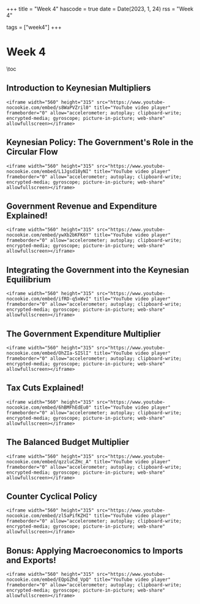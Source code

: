 +++
title = "Week 4"
hascode = true
date = Date(2023, 1, 24)
rss = "Week 4"

tags = ["week4"]
+++


# Week 4

\toc

## Introduction to Keynesian Multipliers

~~~
<iframe width="560" height="315" src="https://www.youtube-nocookie.com/embed/s8WaPVZril0" title="YouTube video player" frameborder="0" allow="accelerometer; autoplay; clipboard-write; encrypted-media; gyroscope; picture-in-picture; web-share" allowfullscreen></iframe>
~~~

## Keynesian Policy: The Government's Role in the Circular Flow

~~~
<iframe width="560" height="315" src="https://www.youtube-nocookie.com/embed/L1Jgsd18yNI" title="YouTube video player" frameborder="0" allow="accelerometer; autoplay; clipboard-write; encrypted-media; gyroscope; picture-in-picture; web-share" allowfullscreen></iframe>
~~~

## Government Revenue and Expenditure Explained!

~~~
<iframe width="560" height="315" src="https://www.youtube-nocookie.com/embed/ywXb2bKFK6Y" title="YouTube video player" frameborder="0" allow="accelerometer; autoplay; clipboard-write; encrypted-media; gyroscope; picture-in-picture; web-share" allowfullscreen></iframe>
~~~

## Integrating the Government into the Keynesian Equilibrium

~~~
<iframe width="560" height="315" src="https://www.youtube-nocookie.com/embed/ifRD-q5xWvI" title="YouTube video player" frameborder="0" allow="accelerometer; autoplay; clipboard-write; encrypted-media; gyroscope; picture-in-picture; web-share" allowfullscreen></iframe>
~~~

## The Government Expenditure Multiplier

~~~
<iframe width="560" height="315" src="https://www.youtube-nocookie.com/embed/OhZIa-SISlI" title="YouTube video player" frameborder="0" allow="accelerometer; autoplay; clipboard-write; encrypted-media; gyroscope; picture-in-picture; web-share" allowfullscreen></iframe>
~~~

## Tax Cuts Explained!

~~~
<iframe width="560" height="315" src="https://www.youtube-nocookie.com/embed/6hBMFhEdEu0" title="YouTube video player" frameborder="0" allow="accelerometer; autoplay; clipboard-write; encrypted-media; gyroscope; picture-in-picture; web-share" allowfullscreen></iframe>
~~~

## The Balanced Budget Multiplier

~~~
<iframe width="560" height="315" src="https://www.youtube-nocookie.com/embed/qzzluCZHc_A" title="YouTube video player" frameborder="0" allow="accelerometer; autoplay; clipboard-write; encrypted-media; gyroscope; picture-in-picture; web-share" allowfullscreen></iframe>
~~~

## Counter Cyclical Policy

~~~
<iframe width="560" height="315" src="https://www.youtube-nocookie.com/embed/zl5aPifKZHI" title="YouTube video player" frameborder="0" allow="accelerometer; autoplay; clipboard-write; encrypted-media; gyroscope; picture-in-picture; web-share" allowfullscreen></iframe>
~~~

## Bonus: Applying Macroeconomics to Imports and Exports!

~~~
<iframe width="560" height="315" src="https://www.youtube-nocookie.com/embed/EQpGZhd_VpQ" title="YouTube video player" frameborder="0" allow="accelerometer; autoplay; clipboard-write; encrypted-media; gyroscope; picture-in-picture; web-share" allowfullscreen></iframe>
~~~
